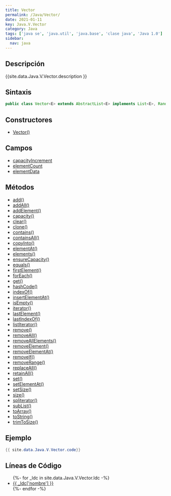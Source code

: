```yaml
---
title: Vector
permalink: /Java/Vector/
date: 2021-01-11
key: Java.V.Vector
category: Java
tags: ['java se', 'java.util', 'java.base', 'clase java', 'Java 1.0']
sidebar: 
  nav: java
---
```


## Descripción
{{site.data.Java.V.Vector.description }}

## Sintaxis
~~~java
public class Vector<E> extends AbstractList<E> implements List<E>, RandomAccess, Cloneable, Serializable
~~~

## Constructores
* [Vector()](/Java/Vector/Vector/)

## Campos
* [capacityIncrement](/Java/Vector/capacityIncrement)
* [elementCount](/Java/Vector/elementCount)
* [elementData](/Java/Vector/elementData)

## Métodos
* [add()](/Java/Vector/add)
* [addAll()](/Java/Vector/addAll)
* [addElement()](/Java/Vector/addElement)
* [capacity()](/Java/Vector/capacity)
* [clear()](/Java/Vector/clear)
* [clone()](/Java/Vector/clone)
* [contains()](/Java/Vector/contains)
* [containsAll()](/Java/Vector/containsAll)
* [copyInto()](/Java/Vector/copyInto)
* [elementAt()](/Java/Vector/elementAt)
* [elements()](/Java/Vector/elements)
* [ensureCapacity()](/Java/Vector/ensureCapacity)
* [equals()](/Java/Vector/equals)
* [firstElement()](/Java/Vector/firstElement)
* [forEach()](/Java/Vector/forEach)
* [get()](/Java/Vector/get)
* [hashCode()](/Java/Vector/hashCode)
* [indexOf()](/Java/Vector/indexOf)
* [insertElementAt()](/Java/Vector/insertElementAt)
* [isEmpty()](/Java/Vector/isEmpty)
* [iterator()](/Java/Vector/iterator)
* [lastElement()](/Java/Vector/lastElement)
* [lastIndexOf()](/Java/Vector/lastIndexOf)
* [listIterator()](/Java/Vector/listIterator)
* [remove()](/Java/Vector/remove)
* [removeAll()](/Java/Vector/removeAll)
* [removeAllElements()](/Java/Vector/removeAllElements)
* [removeElement()](/Java/Vector/removeElement)
* [removeElementAt()](/Java/Vector/removeElementAt)
* [removeIf()](/Java/Vector/removeIf)
* [removeRange()](/Java/Vector/removeRange)
* [replaceAll()](/Java/Vector/replaceAll)
* [retainAll()](/Java/Vector/retainAll)
* [set()](/Java/Vector/set)
* [setElementAt()](/Java/Vector/setElementAt)
* [setSize()](/Java/Vector/setSize)
* [size()](/Java/Vector/size)
* [spliterator()](/Java/Vector/spliterator)
* [subList()](/Java/Vector/subList)
* [toArray()](/Java/Vector/toArray)
* [toString()](/Java/Vector/toString)
* [trimToSize()](/Java/Vector/trimToSize)

## Ejemplo
~~~java
{{ site.data.Java.V.Vector.code}}
~~~

## Líneas de Código
<ul>
{%- for _ldc in site.data.Java.V.Vector.ldc -%}
   <li>
       <a href="{{_ldc['url'] }}">{{ _ldc['nombre'] }}</a>
   </li>
{%- endfor -%}
</ul>
